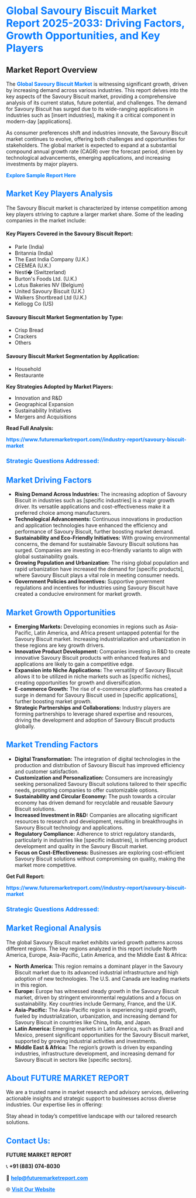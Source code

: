 <h1 style="color: #007BFF;">Global Savoury Biscuit Market Report 2025-2033: Driving Factors, Growth Opportunities, and Key Players</h1>

<section id="overview">
<h2>Market Report Overview</h2>
<p>The <a href="https://www.futuremarketreport.com//industry-report/savoury-biscuit-market" style="color: #007BFF; text-decoration: none;"><strong>Global Savoury Biscuit Market</strong></a> is witnessing significant growth, driven by increasing demand across various industries. This report delves into the key aspects of the Savoury Biscuit market, providing a comprehensive analysis of its current status, future potential, and challenges. The demand for Savoury Biscuit has surged due to its wide-ranging applications in industries such as [insert industries], making it a critical component in modern-day [applications].</p>
<p>As consumer preferences shift and industries innovate, the Savoury Biscuit market continues to evolve, offering both challenges and opportunities for stakeholders. The global market is expected to expand at a substantial compound annual growth rate (CAGR) over the forecast period, driven by technological advancements, emerging applications, and increasing investments by major players.</p>
</section>

<section id="overview">
<p><a href="https://www.futuremarketreport.com//request-sample/reportId=63024" style="color: #007BFF; text-decoration: none;"><strong>Explore Sample Report Here</strong></a></p>
</section>

<section id="key-players">
<h2 style="color: #007BFF;">Market Key Players Analysis</h2>
<p>The Savoury Biscuit market is characterized by intense competition among key players striving to capture a larger market share. Some of the leading companies in the market include:</p>
<h4>Key Players Covered in the Savoury Biscuit Report:</h4>
<ul><li>Parle (India)</li><li>Britannia (India)</li><li>The East India Company (U.K.)</li><li>CEEMEA (U.K.)</li><li>Nestl� (Switzerland)</li><li>Burton&#039;s Foods Ltd. (U.K.)</li><li>Lotus Bakeries NV (Belgium)</li><li>United Savoury Biscuit (U.K.)</li><li>Walkers Shortbread Ltd (U.K.)</li><li>Kellogg Co (US)</li></ul>
<h4>Savoury Biscuit Market Segmentation by Type:</h4>
<ul><li>Crisp Bread</li><li>Crackers</li><li>Others</li></ul>

<h4>Savoury Biscuit Market Segmentation by Application:</h4>
<ul><li>Household</li><li>Restaurante</li></ul>
<p><strong>Key Strategies Adopted by Market Players:</strong></p>
<ul>
<li>Innovation and R&D</li>
<li>Geographical Expansion</li>
<li>Sustainability Initiatives</li>
<li>Mergers and Acquisitions</li>
</ul>
</section>

<section>
<p><strong>Read Full Analysis: </strong></p><a href="https://www.futuremarketreport.com//industry-report/savoury-biscuit-market" style="color: #007BFF; text-decoration: none;"><strong>https://www.futuremarketreport.com//industry-report/savoury-biscuit-market</strong></a>
<h3 style="color: #007BFF;">Strategic Questions Addressed:</h3>
</section>

<section id="driving-factors">
<h2 style="color: #007BFF;">Market Driving Factors</h2>
<ul>
<li><strong>Rising Demand Across Industries:</strong> The increasing adoption of Savoury Biscuit in industries such as [specific industries] is a major growth driver. Its versatile applications and cost-effectiveness make it a preferred choice among manufacturers.</li>
<li><strong>Technological Advancements:</strong> Continuous innovations in production and application technologies have enhanced the efficiency and performance of Savoury Biscuit, further boosting market demand.</li>
<li><strong>Sustainability and Eco-Friendly Initiatives:</strong> With growing environmental concerns, the demand for sustainable Savoury Biscuit solutions has surged. Companies are investing in eco-friendly variants to align with global sustainability goals.</li>
<li><strong>Growing Population and Urbanization:</strong> The rising global population and rapid urbanization have increased the demand for [specific products], where Savoury Biscuit plays a vital role in meeting consumer needs.</li>
<li><strong>Government Policies and Incentives:</strong> Supportive government regulations and incentives for industries using Savoury Biscuit have created a conducive environment for market growth.</li>
</ul>
</section>

<section id="growth-opportunities">
<h2 style="color: #007BFF;">Market Growth Opportunities</h2>
<ul>
<li><strong>Emerging Markets:</strong> Developing economies in regions such as Asia-Pacific, Latin America, and Africa present untapped potential for the Savoury Biscuit market. Increasing industrialization and urbanization in these regions are key growth drivers.</li>
<li><strong>Innovative Product Development:</strong> Companies investing in R&D to create innovative Savoury Biscuit products with enhanced features and applications are likely to gain a competitive edge.</li>
<li><strong>Expansion into Niche Applications:</strong> The versatility of Savoury Biscuit allows it to be utilized in niche markets such as [specific niches], creating opportunities for growth and diversification.</li>
<li><strong>E-commerce Growth:</strong> The rise of e-commerce platforms has created a surge in demand for Savoury Biscuit used in [specific applications], further boosting market growth.</li>
<li><strong>Strategic Partnerships and Collaborations:</strong> Industry players are forming partnerships to leverage shared expertise and resources, driving the development and adoption of Savoury Biscuit products globally.</li>
</ul>
</section>

<section id="trending-factors">
<h2 style="color: #007BFF;">Market Trending Factors</h2>
<ul>
<li><strong>Digital Transformation:</strong> The integration of digital technologies in the production and distribution of Savoury Biscuit has improved efficiency and customer satisfaction.</li>
<li><strong>Customization and Personalization:</strong> Consumers are increasingly seeking personalized Savoury Biscuit solutions tailored to their specific needs, prompting companies to offer customizable options.</li>
<li><strong>Sustainability and Circular Economy:</strong> The push towards a circular economy has driven demand for recyclable and reusable Savoury Biscuit solutions.</li>
<li><strong>Increased Investment in R&D:</strong> Companies are allocating significant resources to research and development, resulting in breakthroughs in Savoury Biscuit technology and applications.</li>
<li><strong>Regulatory Compliance:</strong> Adherence to strict regulatory standards, particularly in industries like [specific industries], is influencing product development and quality in the Savoury Biscuit market.</li>
<li><strong>Focus on Cost-Effectiveness:</strong> Businesses are exploring cost-efficient Savoury Biscuit solutions without compromising on quality, making the market more competitive.</li>
</ul>
</section>

<section>
<p><strong>Get Full Report: </strong></p><a href="https://www.futuremarketreport.com//industry-report/savoury-biscuit-market" style="color: #007BFF; text-decoration: none;"><strong>https://www.futuremarketreport.com//industry-report/savoury-biscuit-market</strong></a>
<h3 style="color: #007BFF;">Strategic Questions Addressed:</h3>
</section>


<section id="regional-analysis">
<h2 style="color: #007BFF;">Market Regional Analysis</h2>
<p>The global Savoury Biscuit market exhibits varied growth patterns across different regions. The key regions analyzed in this report include North America, Europe, Asia-Pacific, Latin America, and the Middle East & Africa:</p>
<ul>
<li><strong>North America:</strong> This region remains a dominant player in the Savoury Biscuit market due to its advanced industrial infrastructure and high adoption of new technologies. The U.S. and Canada are leading markets in this region.</li>
<li><strong>Europe:</strong> Europe has witnessed steady growth in the Savoury Biscuit market, driven by stringent environmental regulations and a focus on sustainability. Key countries include Germany, France, and the U.K.</li>
<li><strong>Asia-Pacific:</strong> The Asia-Pacific region is experiencing rapid growth, fueled by industrialization, urbanization, and increasing demand for Savoury Biscuit in countries like China, India, and Japan.</li>
<li><strong>Latin America:</strong> Emerging markets in Latin America, such as Brazil and Mexico, present significant opportunities for the Savoury Biscuit market, supported by growing industrial activities and investments.</li>
<li><strong>Middle East & Africa:</strong> The region’s growth is driven by expanding industries, infrastructure development, and increasing demand for Savoury Biscuit in sectors like [specific sectors].</li>
</ul>
</section>

<footer>
<h2 style="color: #007BFF;">About FUTURE MARKET REPORT</h2>
<p>We are a trusted name in market research and advisory services, delivering actionable insights and strategic support to businesses across diverse industries. Our expertise lies in offering:</p>

<p>Stay ahead in today’s competitive landscape with our tailored research solutions.</p>

<h2 style="color: #007BFF;">Contact Us:</h2>
<p><strong>FUTURE MARKET REPORT</strong></p>
<p>📞 <strong>+91 (883) 074-8030</strong></p>
<p>📧 <strong><a href="mailto:help@futuremarketreport.com" style="color: #007BFF;">help@futuremarketreport.com</a></strong></p>
<p>🌐 <strong><a href="https://www.futuremarketreport.com/" style="color: #007BFF;">Visit Our Website</a></strong></p>
</footer>